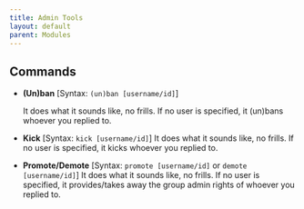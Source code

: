 ```yaml
---
title: Admin Tools
layout: default
parent: Modules
---
```


## Commands

- **(Un)ban**
[Syntax: `(un)ban [username/id]`]

   It does what it sounds like, no frills. If no user is specified, it (un)bans whoever you replied to.
   
 - **Kick**
[Syntax: `kick [username/id]`]
   It does what it sounds like, no frills. If no user is specified, it kicks whoever you replied to.
   
 - **Promote/Demote**
[Syntax: `promote [username/id]` or `demote [username/id]`]
   It does what it sounds like, no frills. If no user is specified, it provides/takes away the group admin rights of whoever you replied to.
